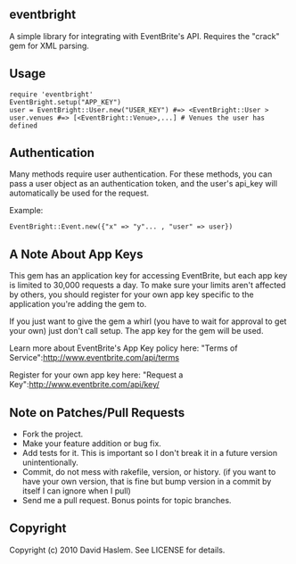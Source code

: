 eventbright
-----------

A simple library for integrating with EventBrite's API. Requires the "crack" gem for XML parsing.

Usage
-----

    require 'eventbright'
    EventBright.setup("APP_KEY")
    user = EventBright::User.new("USER_KEY") #=> <EventBright::User >
    user.venues #=> [<EventBright::Venue>,...] # Venues the user has defined

Authentication
--------------
Many methods require user authentication. For these methods, you can pass a user object
as an authentication token, and the user's api_key will automatically be used for the
request. 

Example:
    
    EventBright::Event.new({"x" => "y"... , "user" => user})


A Note About App Keys
---------------------

This gem has an application key for accessing EventBrite, but each app key is limited to 30,000 requests a day. To make sure your limits aren't affected by others, you should register for your
own app key specific to the application you're adding the gem to. 

If you just want to give the gem a whirl (you have to wait for approval to get your own)
just don't call setup. The app key for the gem will be used.

Learn more about EventBrite's App Key policy here: "Terms of Service":http://www.eventbrite.com/api/terms

Register for your own app key here: "Request a Key":http://www.eventbrite.com/api/key/


Note on Patches/Pull Requests
-----------------------------
 
* Fork the project.
* Make your feature addition or bug fix.
* Add tests for it. This is important so I don't break it in a
  future version unintentionally.
* Commit, do not mess with rakefile, version, or history.
  (if you want to have your own version, that is fine but bump version in a commit by itself I can ignore when I pull)
* Send me a pull request. Bonus points for topic branches.

Copyright
---------

Copyright (c) 2010 David Haslem. See LICENSE for details.
